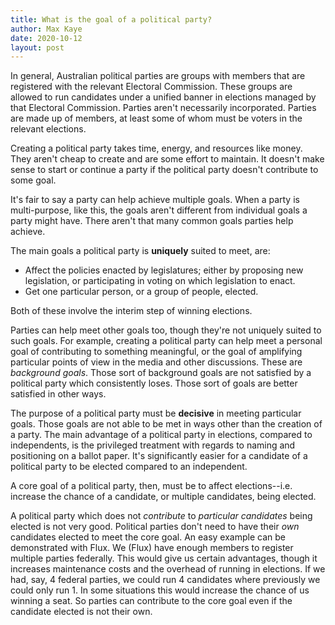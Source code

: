 ```yaml
---
title: What is the goal of a political party?
author: Max Kaye
date: 2020-10-12
layout: post
---
```


In general, Australian political parties are groups with members that are registered with the relevant Electoral Commission. These groups are allowed to run candidates under a unified banner in elections managed by that Electoral Commission. Parties aren't necessarily incorporated. Parties are made up of members, at least some of whom must be voters in the relevant elections.

Creating a political party takes time, energy, and resources like money. They aren't cheap to create and are some effort to maintain. It doesn't make sense to start or continue a party if the political party doesn't contribute to some goal.

It's fair to say a party can help achieve multiple goals. When a party is multi-purpose, like this, the goals aren't different from individual goals a party might have. There aren't that many common goals parties help achieve.

The main goals a political party is **uniquely** suited to meet, are:

* Affect the policies enacted by legislatures; either by proposing new legislation, or participating in voting on which legislation to enact.
* Get one particular person, or a group of people, elected.

Both of these involve the interim step of winning elections.

Parties can help meet other goals too, though they're not uniquely suited to such goals. For example, creating a political party can help meet a personal goal of contributing to something meaningful, or the goal of amplifying particular points of view in the media and other discussions. These are *background goals*. Those sort of background goals are not satisfied by a political party which consistently loses. Those sort of goals are better satisfied in other ways.

<!-- Satisfying background goals is not a **decisive** reason for doing something. -->

The purpose of a political party must be **decisive** in meeting particular goals. Those goals are not able to be met in ways other than the creation of a party. The main advantage of a political party in elections, compared to independents, is the privileged treatment with regards to naming and positioning on a ballot paper. It's significantly easier for a candidate of a political party to be elected compared to an independent.

A core goal of a political party, then, must be to affect elections--i.e. increase the chance of a candidate, or multiple candidates, being elected.

A political party which does not *contribute* to *particular candidates* being elected is not very good. Political parties don't need to have their *own* candidates elected to meet the core goal. An easy example can be demonstrated with Flux. We (Flux) have enough members to register multiple parties federally. This would give us certain advantages, though it increases maintenance costs and the overhead of running in elections. If we had, say, 4 federal parties, we could run 4 candidates where previously we could only run 1. In some situations this would increase the chance of us winning a seat. So parties can contribute to the core goal even if the candidate elected is not their own.
